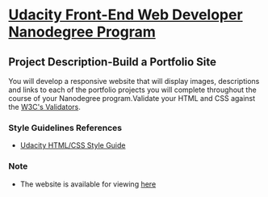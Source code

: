 # [Udacity Front-End Web Developer Nanodegree Program](https://in.udacity.com/course/front-end-web-developer-nanodegree--nd001)

## Project Description-Build a Portfolio Site
You will develop a responsive website that will display images, descriptions and links to each of the portfolio projects you will complete throughout the course of your Nanodegree program.Validate your HTML and CSS against the [W3C's Validators](https://validator.w3.org/).

### Style Guidelines References 
* [Udacity HTML/CSS Style Guide](http://udacity.github.io/frontend-nanodegree-styleguide/)
### Note
* The website is available for viewing [here](https://sg-04.github.io/UdacityProject-Build-a-Portfolio-Site/)
